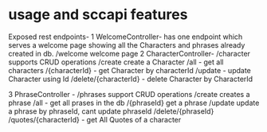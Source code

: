 #  usage and sccapi features
Exposed rest endpoints-
1 WelcomeController- has one endpoint which serves a welcome page showing all the Characters and phrases already created in db.  /welcome  welcome page
2 CharacterController- /character  supports CRUD operations
/create  create a Character
/all  - get all characters
/{characterId}  - get Character by characterId
/update      - update Character using Id
/delete/{characterId}  - delete Character  by CharacterId

3 PhraseController - /phrases support CRUD operations
/create  creates a phrase
/all - get all prases in the db
/{phraseId}  get a phrase
/update update a phrase by phraseId, cant update phraseId
/delete/{phraseId}
/quotes/{characterId} - get All Quotes of a character
